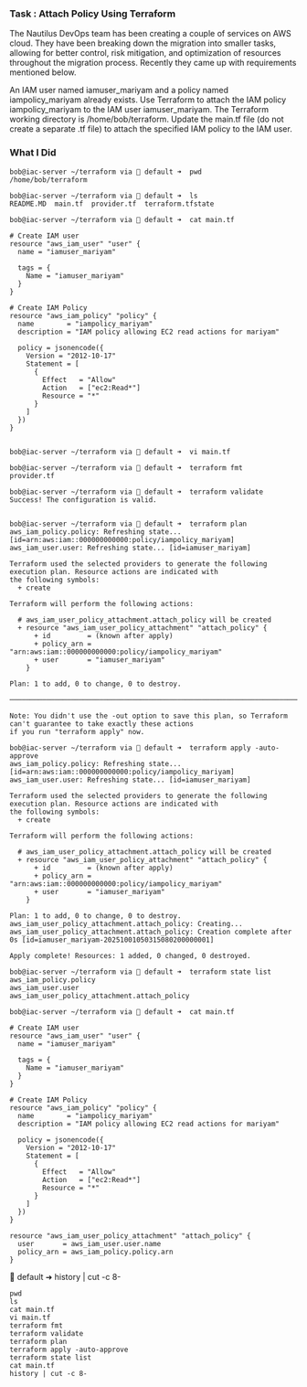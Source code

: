 ### Task : Attach Policy Using Terraform

The Nautilus DevOps team has been creating a couple of services on AWS cloud. They have been breaking down the migration into smaller tasks, allowing for better control, risk mitigation, and optimization of resources throughout the migration process. Recently they came up with requirements mentioned below.

An IAM user named iamuser_mariyam and a policy named iampolicy_mariyam already exists. Use Terraform to attach the IAM policy iampolicy_mariyam to the IAM user iamuser_mariyam. The Terraform working directory is /home/bob/terraform. Update the main.tf file (do not create a separate .tf file) to attach the specified IAM policy to the IAM user.


### What I Did
```
bob@iac-server ~/terraform via 💠 default ➜  pwd
/home/bob/terraform

bob@iac-server ~/terraform via 💠 default ➜  ls
README.MD  main.tf  provider.tf  terraform.tfstate

bob@iac-server ~/terraform via 💠 default ➜  cat main.tf 

# Create IAM user
resource "aws_iam_user" "user" {
  name = "iamuser_mariyam"

  tags = {
    Name = "iamuser_mariyam"
  }
}

# Create IAM Policy
resource "aws_iam_policy" "policy" {
  name        = "iampolicy_mariyam"
  description = "IAM policy allowing EC2 read actions for mariyam"

  policy = jsonencode({
    Version = "2012-10-17"
    Statement = [
      {
        Effect   = "Allow"
        Action   = ["ec2:Read*"]
        Resource = "*"
      }
    ]
  })
}


bob@iac-server ~/terraform via 💠 default ➜  vi main.tf 
 
bob@iac-server ~/terraform via 💠 default ➜  terraform fmt
provider.tf

bob@iac-server ~/terraform via 💠 default ➜  terraform validate
Success! The configuration is valid.


bob@iac-server ~/terraform via 💠 default ➜  terraform plan
aws_iam_policy.policy: Refreshing state... [id=arn:aws:iam::000000000000:policy/iampolicy_mariyam]
aws_iam_user.user: Refreshing state... [id=iamuser_mariyam]

Terraform used the selected providers to generate the following execution plan. Resource actions are indicated with
the following symbols:
  + create

Terraform will perform the following actions:

  # aws_iam_user_policy_attachment.attach_policy will be created
  + resource "aws_iam_user_policy_attachment" "attach_policy" {
      + id         = (known after apply)
      + policy_arn = "arn:aws:iam::000000000000:policy/iampolicy_mariyam"
      + user       = "iamuser_mariyam"
    }

Plan: 1 to add, 0 to change, 0 to destroy.

───────────────────────────────────────────────────────────────────────────────────────────────────────────────────

Note: You didn't use the -out option to save this plan, so Terraform can't guarantee to take exactly these actions
if you run "terraform apply" now.

bob@iac-server ~/terraform via 💠 default ➜  terraform apply -auto-approve
aws_iam_policy.policy: Refreshing state... [id=arn:aws:iam::000000000000:policy/iampolicy_mariyam]
aws_iam_user.user: Refreshing state... [id=iamuser_mariyam]

Terraform used the selected providers to generate the following execution plan. Resource actions are indicated with
the following symbols:
  + create

Terraform will perform the following actions:

  # aws_iam_user_policy_attachment.attach_policy will be created
  + resource "aws_iam_user_policy_attachment" "attach_policy" {
      + id         = (known after apply)
      + policy_arn = "arn:aws:iam::000000000000:policy/iampolicy_mariyam"
      + user       = "iamuser_mariyam"
    }

Plan: 1 to add, 0 to change, 0 to destroy.
aws_iam_user_policy_attachment.attach_policy: Creating...
aws_iam_user_policy_attachment.attach_policy: Creation complete after 0s [id=iamuser_mariyam-20251001050315080200000001]

Apply complete! Resources: 1 added, 0 changed, 0 destroyed.

bob@iac-server ~/terraform via 💠 default ➜  terraform state list
aws_iam_policy.policy
aws_iam_user.user
aws_iam_user_policy_attachment.attach_policy

bob@iac-server ~/terraform via 💠 default ➜  cat main.tf 

# Create IAM user
resource "aws_iam_user" "user" {
  name = "iamuser_mariyam"

  tags = {
    Name = "iamuser_mariyam"
  }
}

# Create IAM Policy
resource "aws_iam_policy" "policy" {
  name        = "iampolicy_mariyam"
  description = "IAM policy allowing EC2 read actions for mariyam"

  policy = jsonencode({
    Version = "2012-10-17"
    Statement = [
      {
        Effect   = "Allow"
        Action   = ["ec2:Read*"]
        Resource = "*"
      }
    ]
  })
}

resource "aws_iam_user_policy_attachment" "attach_policy" {
  user       = aws_iam_user.user.name
  policy_arn = aws_iam_policy.policy.arn
}
```

💠 default ➜  history | cut -c 8-

```
pwd
ls
cat main.tf 
vi main.tf 
terraform fmt
terraform validate
terraform plan
terraform apply -auto-approve
terraform state list
cat main.tf 
history | cut -c 8-
```
